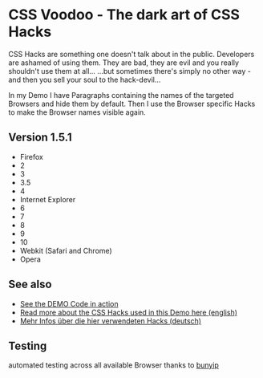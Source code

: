 CSS Voodoo - The dark art of CSS Hacks
======================================

CSS Hacks are something one doesn't talk about in the public. Developers are ashamed of using them. They are bad, they are evil and you really shouldn't use them at all...
...but sometimes there's simply no other way - and then you sell your soul to the hack-devil...

In my Demo I have Paragraphs containing the names of the targeted Browsers and hide them by default.
Then I use the Browser specific Hacks to make the Browser names visible again.

Version 1.5.1
-------------
* Firefox
 * 2
 * 3
 * 3.5
 * 4
* Internet Explorer
 * 6
 * 7
 * 8
 * 9
 * 10
* Webkit (Safari and Chrome)
* Opera

See also
--------
* [See the DEMO Code in action](http://blog.ginader.de/dev/css/hacks/)
* [Read more about the CSS Hacks used in this Demo here (english)](http://blog.ginader.de/archives/2009/02/01/CSS-Voodoo-The-dark-art-of-CSS-Hacks.php)
* [Mehr Infos über die hier verwendeten Hacks (deutsch)](http://blog.ginader.de/archives/2009/02/01/CSS-Voodoo-Die-dunkle-Kunst-der-CSS-Hacks.php)

Testing
-------
automated testing across all available Browser thanks to [bunyip](https://github.com/ryanseddon/bunyip)